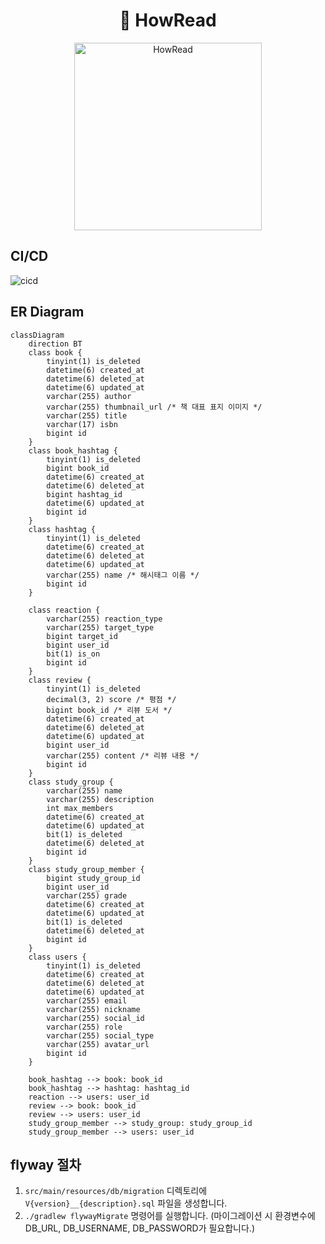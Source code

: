 <div align="center">

# 📖 HowRead

<img width="300px" src="https://github.com/sadang-boogi/howread-back/assets/120021021/3fafbae0-71a1-45e3-acb8-281f0c722c75" alt="HowRead"/>

</div>

## CI/CD

![cicd](https://github.com/user-attachments/assets/14a527ef-6416-426e-b31d-d25fce202c98)
 
## ER Diagram

```mermaid
classDiagram
    direction BT
    class book {
        tinyint(1) is_deleted
        datetime(6) created_at
        datetime(6) deleted_at
        datetime(6) updated_at
        varchar(255) author
        varchar(255) thumbnail_url /* 책 대표 표지 이미지 */
        varchar(255) title
        varchar(17) isbn
        bigint id
    }
    class book_hashtag {
        tinyint(1) is_deleted
        bigint book_id
        datetime(6) created_at
        datetime(6) deleted_at
        bigint hashtag_id
        datetime(6) updated_at
        bigint id
    }
    class hashtag {
        tinyint(1) is_deleted
        datetime(6) created_at
        datetime(6) deleted_at
        datetime(6) updated_at
        varchar(255) name /* 해시태그 이름 */
        bigint id
    }

    class reaction {
        varchar(255) reaction_type
        varchar(255) target_type
        bigint target_id
        bigint user_id
        bit(1) is_on
        bigint id
    }
    class review {
        tinyint(1) is_deleted
        decimal(3, 2) score /* 평점 */
        bigint book_id /* 리뷰 도서 */
        datetime(6) created_at
        datetime(6) deleted_at
        datetime(6) updated_at
        bigint user_id
        varchar(255) content /* 리뷰 내용 */
        bigint id
    }
    class study_group {
        varchar(255) name
        varchar(255) description
        int max_members
        datetime(6) created_at
        datetime(6) updated_at
        bit(1) is_deleted
        datetime(6) deleted_at
        bigint id
    }
    class study_group_member {
        bigint study_group_id
        bigint user_id
        varchar(255) grade
        datetime(6) created_at
        datetime(6) updated_at
        bit(1) is_deleted
        datetime(6) deleted_at
        bigint id
    }
    class users {
        tinyint(1) is_deleted
        datetime(6) created_at
        datetime(6) deleted_at
        datetime(6) updated_at
        varchar(255) email
        varchar(255) nickname
        varchar(255) social_id
        varchar(255) role
        varchar(255) social_type
        varchar(255) avatar_url
        bigint id
    }

    book_hashtag --> book: book_id
    book_hashtag --> hashtag: hashtag_id
    reaction --> users: user_id
    review --> book: book_id
    review --> users: user_id
    study_group_member --> study_group: study_group_id
    study_group_member --> users: user_id
```

## flyway 절차

1. `src/main/resources/db/migration` 디렉토리에 `V{version}__{description}.sql` 파일을 생성합니다.
2. `./gradlew flywayMigrate` 명령어를 실행합니다. (마이그레이션 시 환경변수에 DB_URL, DB_USERNAME, DB_PASSWORD가 필요합니다.)
